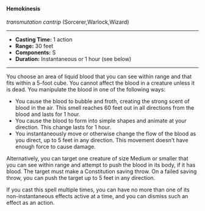 #### Hemokinesis
*transmutation cantrip* (Sorcerer,Warlock,Wizard)
___
- **Casting Time:** 1 action
- **Range:** 30 feet
- **Components:** S
- **Duration:** Instantaneous or 1 hour (see below)
---
You choose an area of liquid blood that you can see within range and that fits within a 5-foot cube. You cannot affect the blood in a creature unless it is dead. You manipulate the blood in one of the following ways:

* You cause the blood to bubble and froth, creating the strong scent of blood in the air. This smell reaches 60 feet out in all directions from the blood and lasts for 1 hour.
* You cause the blood to form into simple shapes and animate at your direction. This change lasts for 1 hour.
* You instantaneously move or otherwise change the flow of the blood as you direct, up to 5 feet in any direction. This movement doesn't have enough force to cause damage.

Alternatively, you can target one creature of size Medium or smaller that you can see within range and attempt to push the blood in its body, if it has blood. The target must make a Constitution saving throw. On a failed saving throw, you can push the target up to 5 feet in any direction.

If you cast this spell multiple times, you can have no more than one of its non-instantaneous effects active at a time, and you can dismiss such an effect as an action.
